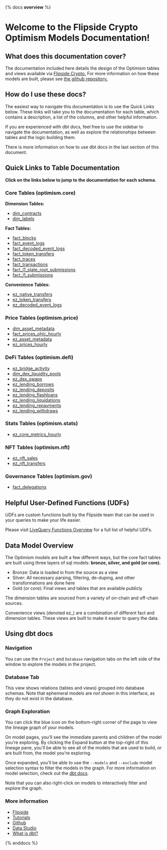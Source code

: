{% docs __overview__ %}

# Welcome to the Flipside Crypto Optimism Models Documentation!

## **What does this documentation cover?**
The documentation included here details the design of the Optimism tables and views available via [Flipside Crypto.](https://flipsidecrypto.xyz/) For more information on how these models are built, please see [the github repository.](https://github.com/FlipsideCrypto/optimism-models)

## **How do I use these docs?**
The easiest way to navigate this documentation is to use the Quick Links below. These links will take you to the documentation for each table, which contains a description, a list of the columns, and other helpful information.

If you are experienced with dbt docs, feel free to use the sidebar to navigate the documentation, as well as explore the relationships between tables and the logic building them.

There is more information on how to use dbt docs in the last section of this document.

## **Quick Links to Table Documentation**

**Click on the links below to jump to the documentation for each schema.**

### Core Tables (optimism.core)

**Dimension Tables:**
- [dim_contracts](https://flipsidecrypto.github.io/optimism-models/#!/model/model.optimism_models.core__dim_contracts)
- [dim_labels](https://flipsidecrypto.github.io/optimism-models/#!/model/model.optimism_models.core__dim_labels)

**Fact Tables:**
- [fact_blocks](https://flipsidecrypto.github.io/optimism-models/#!/model/model.optimism_models.core__fact_blocks)
- [fact_event_logs](https://flipsidecrypto.github.io/optimism-models/#!/model/model.optimism_models.core__fact_event_logs)
- [fact_decoded_event_logs](https://flipsidecrypto.github.io/optimism-models/#!/model/model.optimism_models.core__fact_decoded_event_logs)
- [fact_token_transfers](https://flipsidecrypto.github.io/optimism-models/#!/model/model.optimism_models.core__fact_token_transfers)
- [fact_traces](https://flipsidecrypto.github.io/optimism-models/#!/model/model.optimism_models.core__fact_traces)
- [fact_transactions](https://flipsidecrypto.github.io/optimism-models/#!/model/model.optimism_models.core__fact_transactions)
- [fact_l1_state_root_submissions](https://flipsidecrypto.github.io/optimism-models/#!/model/model.optimism_models.core__fact_l1_state_root_submissions)
- [fact_l1_submissions](https://flipsidecrypto.github.io/optimism-models/#!/model/model.optimism_models.core__fact_l1_submissions)

**Convenience Tables:**
- [ez_native_transfers](https://flipsidecrypto.github.io/optimism-models/#!/model/model.optimism_models.core__ez_native_transfers)
- [ez_token_transfers](https://flipsidecrypto.github.io/optimism-models/#!/model/model.optimism_models.core__ez_token_transfers)
- [ez_decoded_event_logs](https://flipsidecrypto.github.io/optimism-models/#!/model/model.optimism_models.core__ez_decoded_event_logs)

### Price Tables (optimism.price)
- [dim_asset_metadata](https://flipsidecrypto.github.io/optimism-models/#!/model/model.optimism_models.price__dim_asset_metadata)
- [fact_prices_ohlc_hourly](https://flipsidecrypto.github.io/optimism-models/#!/model/model.optimism_models.price__fact_prices_ohlc_hourly)
- [ez_asset_metadata](https://flipsidecrypto.github.io/optimism-models/#!/model/model.optimism_models.price__ez_asset_metadata)
- [ez_prices_hourly](https://flipsidecrypto.github.io/optimism-models/#!/model/model.optimism_models.price__ez_prices_hourly)

### DeFi Tables (optimism.defi)
- [ez_bridge_activity](https://flipsidecrypto.github.io/optimism-models/#!/model/model.optimism_models.defi__ez_bridge_activity)
- [dim_dex_liquidity_pools](https://flipsidecrypto.github.io/optimism-models/#!/model/model.optimism_models.defi__dim_dex_liquidity_pools)
- [ez_dex_swaps](https://flipsidecrypto.github.io/optimism-models/#!/model/model.optimism_models.defi__ez_dex_swaps)
- [ez_lending_borrows](https://flipsidecrypto.github.io/optimism-models/#!/model/model.optimism_models.defi__ez_lending_borrows) 
- [ez_lending_deposits](https://flipsidecrypto.github.io/optimism-models/#!/model/model.optimism_models.defi__ez_lending_deposits)
- [ez_lending_flashloans](https://flipsidecrypto.github.io/optimism-models/#!/model/model.optimism_models.defi__ez_lending_flashloans)
- [ez_lending_liquidations](https://flipsidecrypto.github.io/optimism-models/#!/model/model.optimism_models.defi__ez_lending_liquidations)
- [ez_lending_repayments](https://flipsidecrypto.github.io/optimism-models/#!/model/model.optimism_models.defi__ez_lending_repayments)
- [ez_lending_withdraws](https://flipsidecrypto.github.io/optimism-models/#!/model/model.optimism_models.defi__ez_lending_withdraws)

### Stats Tables (optimism.stats)
- [ez_core_metrics_hourly](https://flipsidecrypto.github.io/optimism-models/#!/model/model.optimism_models.stats__ez_core_metrics_hourly)

### NFT Tables (optimism.nft)

- [ez_nft_sales](https://flipsidecrypto.github.io/optimism-models/#!/model/model.optimism_models.nft__ez_nft_sales)
- [ez_nft_transfers](https://flipsidecrypto.github.io/optimism-models/#!/model/model.optimism_models.nft__ez_nft_transfers)

### Governance Tables (optimism.gov)
- [fact_delegations](https://flipsidecrypto.github.io/optimism-models/#!/model/model.optimism_models.gov__fact_delegations)

## **Helpful User-Defined Functions (UDFs)**

UDFs are custom functions built by the Flipside team that can be used in your queries to make your life easier. 

Please visit [LiveQuery Functions Overview](https://flipsidecrypto.github.io/livequery-models/#!/overview) for a full list of helpful UDFs.

## **Data Model Overview**

The Optimism models are built a few different ways, but the core fact tables are built using three layers of sql models: **bronze, silver, and gold (or core).**

- Bronze: Data is loaded in from the source as a view
- Silver: All necessary parsing, filtering, de-duping, and other transformations are done here
- Gold (or core): Final views and tables that are available publicly

The dimension tables are sourced from a variety of on-chain and off-chain sources.

Convenience views (denoted ez_) are a combination of different fact and dimension tables. These views are built to make it easier to query the data.

## **Using dbt docs**
### Navigation

You can use the ```Project``` and ```Database``` navigation tabs on the left side of the window to explore the models in the project.

### Database Tab

This view shows relations (tables and views) grouped into database schemas. Note that ephemeral models are *not* shown in this interface, as they do not exist in the database.

### Graph Exploration

You can click the blue icon on the bottom-right corner of the page to view the lineage graph of your models.

On model pages, you'll see the immediate parents and children of the model you're exploring. By clicking the Expand button at the top-right of this lineage pane, you'll be able to see all of the models that are used to build, or are built from, the model you're exploring.

Once expanded, you'll be able to use the ```--models``` and ```--exclude``` model selection syntax to filter the models in the graph. For more information on model selection, check out the [dbt docs](https://docs.getdbt.com/docs/model-selection-syntax).

Note that you can also right-click on models to interactively filter and explore the graph.


### **More information**
- [Flipside](https://flipsidecrypto.xyz)
- [Tutorials](https://docs.flipsidecrypto.com/our-data/tutorials)
- [Github](https://github.com/FlipsideCrypto/optimism-models)
- [Data Studio](https://flipsidecrypto.xyz/edit)
- [What is dbt?](https://docs.getdbt.com/docs/introduction)

{% enddocs %}
